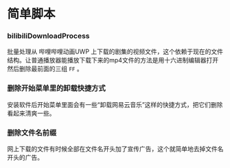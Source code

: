 # 简单脚本

### bilibiliDownloadProcess
批量处理从 哔哩哔哩动画UWP 上下载的剧集的视频文件，这个依赖于现在的文件结构。让普通播放器能播放下载下来的mp4文件的方法是用十六进制编辑器打开然后删除最前面的三组 `FF` 。



### 删除开始菜单里的卸载快捷方式

安装软件后开始菜单里面会有一些“卸载网易云音乐”这样的快捷方式，把它们删除看起来清爽一些。

### 删除文件名前缀
网上下载的文件有时候全部在文件名开头加了宣传广告，这个就简单地去掉文件名开头的广告。
